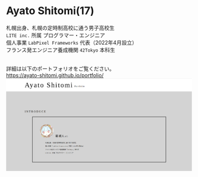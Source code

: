 # Ayato Shitomi(17)

札幌出身、札幌の定時制高校に通う男子高校生<br>
`LITE inc.` 所属 プログラマー・エンジニア<br>
個人事業 `LabPixel Frameworks` 代表（2022年4月設立）<br>
フランス発エンジニア養成機関 `42Tokyo` 本科生<br><br>

詳細は以下のポートフォリオをご覧ください。<br>
https://ayato-shitomi.github.io/portfolio/
<img src="./myPf.png" />
